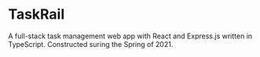 # TaskRail
A full-stack task management web app with React and Express.js written in TypeScript.
Constructed suring the Spring of 2021.   
 
